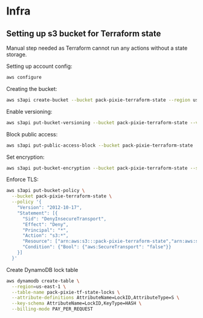 # Infra

## Setting up s3 bucket for Terraform state

Manual step needed as Terraform cannot run any actions without a state storage.

Setting up account config:

```bash
aws configure
```

Creating the bucket:

```bash
aws s3api create-bucket --bucket pack-pixie-terraform-state --region us-east-1
```

Enable versioning:

```bash
aws s3api put-bucket-versioning --bucket pack-pixie-terraform-state --versioning-configuration Status=Enabled
```

Block public access:

```bash
aws s3api put-public-access-block --bucket pack-pixie-terraform-state  --public-access-block-configuration BlockPublicAcls=true,IgnorePublicAcls=true,BlockPublicPolicy=true,RestrictPublicBuckets=true
```

Set encryption:

```bash
aws s3api put-bucket-encryption --bucket pack-pixie-terraform-state --server-side-encryption-configuration '{"Rules":[{"ApplyServerSideEncryptionByDefault":{"SSEAlgorithm":"AES256"}}]}'
```

Enforce TLS:

```bash
aws s3api put-bucket-policy \
  --bucket pack-pixie-terraform-state \
  --policy '{
    "Version": "2012-10-17",
    "Statement": [{
      "Sid": "DenyInsecureTransport",
      "Effect": "Deny",
      "Principal": "*",
      "Action": "s3:*",
      "Resource": ["arn:aws:s3:::pack-pixie-terraform-state","arn:aws:s3:::pack-pixie-terraform-state/*"],
      "Condition": {"Bool": {"aws:SecureTransport": "false"}}
    }]
  }'
```

Create DynamoDB lock table

```bash
aws dynamodb create-table \
  --region=us-east-1 \
  --table-name pack-pixie-tf-state-locks \
  --attribute-definitions AttributeName=LockID,AttributeType=S \
  --key-schema AttributeName=LockID,KeyType=HASH \
  --billing-mode PAY_PER_REQUEST
```
